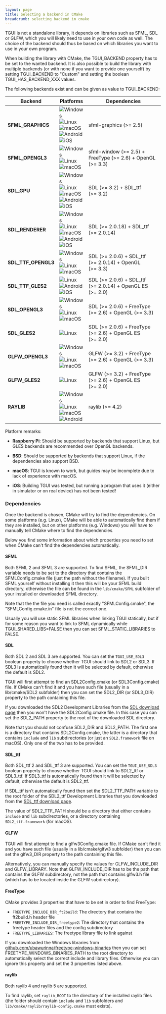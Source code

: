 ```yaml
---
layout: page
title: Selecting a backend in CMake
breadcrumb: selecting backend in cmake
---
```


TGUI is not a standalone library, it depends on libraries such as SFML, SDL or GLFW, which you will likely need to use in your own code as well. The choice of the backend should thus be based on which libraries you want to use in your own program.

When building the library with CMake, the TGUI\_BACKEND property has to be set to the wanted backend. It is also possible to build the library with multiple backends (or with none if you want to provide one yourself) by setting TGUI\_BACKEND to "Custom" and setting the boolean TGUI\_HAS\_BACKEND\_XXX values.

The following backends exist and can be given as value to TGUI\_BACKEND:
<table class="with-borders">
  <thead>
    <tr>
      <th>Backend</th>
      <th>Platforms</th>
      <th>Dependencies</th>
    </tr>
  </thead>
  <tbody>
    <tr>
      <td><strong>SFML_GRAPHICS</strong></td>
      <td>
        <div class="platform-icon"><img src="/resources/PlatformIcons/Windows.svg" title="Windows"/></div>
        <div class="platform-icon"><img src="/resources/PlatformIcons/Linux.svg" title="Linux"/></div>
        <div class="platform-icon"><img src="/resources/PlatformIcons/macOS.svg" title="macOS" class="dark-compatible"/></div>
        <div class="platform-icon"><img src="/resources/PlatformIcons/Android.svg" title="Android"/></div>
        <div class="platform-icon">
          <picture class="dark-compatible">
            <source srcset="/resources/PlatformIcons/iOS-white.svg" media="(prefers-color-scheme: dark)">
            <img src="/resources/PlatformIcons/iOS.svg" title="iOS"/>
          </picture>
        </div>
      </td>
      <td>sfml-graphics <span class="BackendDependencyVersion">(>=&nbsp;2.5)</span></td>
    </tr>
    <tr>
      <td><strong>SFML_OPENGL3</strong></td>
      <td>
        <div class="platform-icon"><img src="/resources/PlatformIcons/Windows.svg" title="Windows"/></div>
        <div class="platform-icon"><img src="/resources/PlatformIcons/Linux.svg" title="Linux"/></div>
        <div class="platform-icon"><img src="/resources/PlatformIcons/macOS.svg" title="macOS" class="dark-compatible"/></div>
        <div class="platform-icon"></div>
        <div class="platform-icon"></div>
      </td>
      <td>sfml-window <span class="BackendDependencyVersion">(>=&nbsp;2.5) +</span> FreeType <span class="BackendDependencyVersion">(>=&nbsp;2.6) +</span> OpenGL <span class="BackendDependencyVersion">(>=&nbsp;3.3)</span></td>
    </tr>
    <tr>
      <td><strong>SDL_GPU</strong></td>
      <td>
        <div class="platform-icon"><img src="/resources/PlatformIcons/Windows.svg" title="Windows"/></div>
        <div class="platform-icon"><img src="/resources/PlatformIcons/Linux.svg" title="Linux"/></div>
        <div class="platform-icon"><img src="/resources/PlatformIcons/macOS.svg" title="macOS" class="dark-compatible"/></div>
        <div class="platform-icon"><img src="/resources/PlatformIcons/Android.svg" title="Android"/></div>
        <div class="platform-icon">
          <picture class="dark-compatible">
            <source srcset="/resources/PlatformIcons/iOS-white.svg" media="(prefers-color-scheme: dark)">
            <img src="/resources/PlatformIcons/iOS.svg" title="iOS"/>
          </picture>
        </div>
      </td>
      <td>SDL <span class="BackendDependencyVersion">(>=&nbsp;3.2) +</span> SDL_ttf <span class="BackendDependencyVersion">(>=&nbsp;3.2)</span></td>
    </tr>
    <tr>
      <td><strong>SDL_RENDERER</strong></td>
      <td>
        <div class="platform-icon"><img src="/resources/PlatformIcons/Windows.svg" title="Windows"/></div>
        <div class="platform-icon"><img src="/resources/PlatformIcons/Linux.svg" title="Linux"/></div>
        <div class="platform-icon"><img src="/resources/PlatformIcons/macOS.svg" title="macOS" class="dark-compatible"/></div>
        <div class="platform-icon"><img src="/resources/PlatformIcons/Android.svg" title="Android"/></div>
        <div class="platform-icon">
          <picture class="dark-compatible">
            <source srcset="/resources/PlatformIcons/iOS-white.svg" media="(prefers-color-scheme: dark)">
            <img src="/resources/PlatformIcons/iOS.svg" title="iOS"/>
          </picture>
        </div>
      </td>
      <td>SDL <span class="BackendDependencyVersion">(>=&nbsp;2.0.18) +</span> SDL_ttf <span class="BackendDependencyVersion">(>=&nbsp;2.0.14)</span></td>
    </tr>
    <tr>
      <td><strong>SDL_TTF_OPENGL3</strong></td>
      <td>
        <div class="platform-icon"><img src="/resources/PlatformIcons/Windows.svg" title="Windows"/></div>
        <div class="platform-icon"><img src="/resources/PlatformIcons/Linux.svg" title="Linux"/></div>
        <div class="platform-icon"><img src="/resources/PlatformIcons/macOS.svg" title="macOS" class="dark-compatible"/></div>
        <div class="platform-icon"></div>
        <div class="platform-icon"></div>
      </td>
      <td>SDL <span class="BackendDependencyVersion">(>=&nbsp;2.0.6) +</span> SDL_ttf <span class="BackendDependencyVersion">(>=&nbsp;2.0.14) +</span> OpenGL <span class="BackendDependencyVersion">(>=&nbsp;3.3)</span></td>
    </tr>
    <tr>
      <td><strong>SDL_TTF_GLES2</strong></td>
      <td>
        <div class="platform-icon"></div>
        <div class="platform-icon"><img src="/resources/PlatformIcons/Linux.svg" title="Linux"/></div>
        <div class="platform-icon"></div>
        <div class="platform-icon"><img src="/resources/PlatformIcons/Android.svg" title="Android"/></div>
        <div class="platform-icon">
          <picture class="dark-compatible">
            <source srcset="/resources/PlatformIcons/iOS-white.svg" media="(prefers-color-scheme: dark)">
            <img src="/resources/PlatformIcons/iOS.svg" title="iOS"/>
          </picture>
        </div>
      </td>
      <td>SDL <span class="BackendDependencyVersion">(>=&nbsp;2.0.6) +</span> SDL_ttf <span class="BackendDependencyVersion">(>=&nbsp;2.0.14) +</span> OpenGL ES <span class="BackendDependencyVersion">(>=&nbsp;2.0)</span></td>
    </tr>
    <tr>
      <td><strong>SDL_OPENGL3</strong></td>
      <td>
        <div class="platform-icon"><img src="/resources/PlatformIcons/Windows.svg" title="Windows"/></div>
        <div class="platform-icon"><img src="/resources/PlatformIcons/Linux.svg" title="Linux"/></div>
        <div class="platform-icon"><img src="/resources/PlatformIcons/macOS.svg" title="macOS" class="dark-compatible"/></div>
        <div class="platform-icon"></div>
        <div class="platform-icon"></div>
      </td>
      <td>SDL <span class="BackendDependencyVersion">(>=&nbsp;2.0.6) +</span> FreeType <span class="BackendDependencyVersion">(>=&nbsp;2.6) +</span> OpenGL <span class="BackendDependencyVersion">(>=&nbsp;3.3)</span></td>
    </tr>
    <tr>
      <td><strong>SDL_GLES2</strong></td>
      <td>
        <div class="platform-icon"></div>
        <div class="platform-icon"><img src="/resources/PlatformIcons/Linux.svg" title="Linux"/></div>
        <div class="platform-icon"></div>
        <div class="platform-icon"></div>
        <div class="platform-icon"></div>
      </td>
      <td>SDL <span class="BackendDependencyVersion">(>=&nbsp;2.0.6) +</span> FreeType <span class="BackendDependencyVersion">(>=&nbsp;2.6) +</span> OpenGL ES <span class="BackendDependencyVersion">(>=&nbsp;2.0)</span></td>
    </tr>
    <tr>
      <td><strong>GLFW_OPENGL3</strong></td>
      <td>
        <div class="platform-icon"><img src="/resources/PlatformIcons/Windows.svg" title="Windows"/></div>
        <div class="platform-icon"><img src="/resources/PlatformIcons/Linux.svg" title="Linux"/></div>
        <div class="platform-icon"><img src="/resources/PlatformIcons/macOS.svg" title="macOS" class="dark-compatible"/></div>
        <div class="platform-icon"></div>
        <div class="platform-icon"></div>
      </td>
      <td>GLFW <span class="BackendDependencyVersion">(>=&nbsp;3.2) +</span> FreeType <span class="BackendDependencyVersion">(>=&nbsp;2.6) +</span> OpenGL <span class="BackendDependencyVersion">(>=&nbsp;3.3)</span></td>
    </tr>
    <tr>
      <td><strong>GLFW_GLES2</strong></td>
      <td>
        <div class="platform-icon"></div>
        <div class="platform-icon"><img src="/resources/PlatformIcons/Linux.svg" title="Linux"/></div>
        <div class="platform-icon"></div>
        <div class="platform-icon"></div>
        <div class="platform-icon"></div>
      </td>
      <td>GLFW <span class="BackendDependencyVersion">(>=&nbsp;3.2) +</span> FreeType <span class="BackendDependencyVersion">(>=&nbsp;2.6) +</span> OpenGL ES <span class="BackendDependencyVersion">(>=&nbsp;2.0)</span></td>
    </tr>
    <tr>
      <td><strong>RAYLIB</strong></td>
      <td>
        <div class="platform-icon"><img src="/resources/PlatformIcons/Windows.svg" title="Windows"/></div>
        <div class="platform-icon"><img src="/resources/PlatformIcons/Linux.svg" title="Linux"/></div>
        <div class="platform-icon"><img src="/resources/PlatformIcons/macOS.svg" title="macOS" class="dark-compatible"/></div>
        <div class="platform-icon"><img src="/resources/PlatformIcons/Android.svg" title="Android"/></div>
        <div class="platform-icon"></div>
      </td>
      <td>raylib <span class="BackendDependencyVersion">(>=&nbsp;4.2)</span></td>
    </tr>
  </tbody>
</table>

Platform remarks:

- **Raspberry Pi**: Should be supported by backends that support Linux, but GLES backends are recommended over OpenGL backends.

- **BSD**: Should be supported by backends that support Linux, if the dependencies also support BSD.

- **macOS**: TGUI is known to work, but guides may be incomplete due to lack of experience with macOS.

- **iOS**: Building TGUI was tested, but running a program that uses it (either in simulator or on real device) has not been tested!


### Dependencies

Once the backend is chosen, CMake will try to find the dependencies. On some platforms (e.g. Linux), CMake will be able to automatically find them if they are installed, but on other platforms (e.g. Windows) you will have to manually tell CMake where to find the dependencies.

Below you find some information about which properties you need to set when CMake can't find the dependencies automatically.

#### SFML

Both SFML 2 and SFML 3 are supported. To find SFML, the SFML\_DIR variable needs to be set to the directory that contains the SFMLConfig.cmake file (just the path without the filename). If you built SFML yourself without installing it then this will be your SFML build directory, otherwise the file can be found in the `lib/cmake/SFML` subfolder of your installed or downloaded SFML directory.

Note that the the file you need is called exactly "SFMLConfig.cmake", the "SFMLConfig.cmake.in" file is not the correct one.

Usually you will use static SFML libraries when linking TGUI statically, but if for some reason you want to link to SFML dynamically while TGUI\_SHARED\_LIBS=FALSE then you can set SFML\_STATIC\_LIBRARIES to FALSE.

#### SDL

Both SDL 2 and SDL 3 are supported. You can set the `TGUI_USE_SDL3` boolean property to choose whether TGUI should link to SDL2 or SDL3. If SDL3 is automatically found then it will be selected by default, otherwise the default is SDL2.

TGUI will first attempt to find an SDL2Config.cmake (or SDL3Config.cmake) file. If CMake can't find it and you have such file (usually in a lib/cmake/SDL2 subfolder) then you can set the SDL2\_DIR (or SDL3\_DIR) property to the path containing this file.

If you downloaded the SDL2 Development Libraries from the [SDL download page](https://libsdl.org/download-2.0.php) then you won't have the SDL2Config.cmake file. In this case you can set the SDL2\_PATH property to the root of the downloaded SDL directory.

Note that you should not confuse SDL2\_DIR and SDL2\_PATH. The first one is a directory that contains SDL2Config.cmake, the latter is a directory that contains `include` and `lib` subdirectories (or just an `SDL2.framework` file on macOS). Only one of the two has to be provided.


#### SDL_ttf

Both SDL\_ttf 2 and SDL\_ttf 3 are supported. You can set the `TGUI_USE_SDL3` boolean property to choose whether TGUI should link to SDL2\_ttf or SDL3\_ttf. If SDL3\_ttf is automatically found then it will be selected by default, otherwise the default is SDL2\_ttf.

If SDL\_ttf isn't automatically found then set the SDL2\_TTF\_PATH variable to the root folder of the SDL2\_ttf Development Libraries that you downloaded from the [SDL\_ttf download page](https://www.libsdl.org/projects/SDL_ttf/).

The value of SDL2\_TTF\_PATH should be a directory that either contains `include` and `lib` subdirectories, or a directory containing `SDL2_ttf.framework` (for macOS).

#### GLFW

TGUI will first attempt to find a glfw3Config.cmake file. If CMake can't find it and you have such file (usually in a lib/cmake/glfw3 subfolder) then you can set the glfw3\_DIR property to the path containing this file.

Alternatively, you can manually specify the values for GLFW\_INCLUDE\_DIR and GLFW\_LIBRARY. Note that GLFW\_INCLUDE\_DIR has to be the path that contains the GLFW subdirectory, not the path that contains glfw3.h file (which has to be located inside the GLFW subdirectory).

#### FreeType

CMake provides 3 properties that have to be set in order to find FreeType:
- `FREETYPE_INCLUDE_DIR_ft2build`: The directory that contains the ft2build.h header file
- `FREETYPE_INCLUDE_DIR_freetype2`: The directory that contains the freetype header files and the config subdirectory
- `FREETYPE_LIBRARIES`: The freetype library file to link against

If you downloaded the Windows libraries from [github.com/ubawurinna/freetype-windows-binaries](https://github.com/ubawurinna/freetype-windows-binaries) then you can set FREETYPE\_WINDOWS\_BINARIES\_PATH to the root directory to automatically select the correct include and library files. Otherwise you can ignore this property and set the 3 properties listed above.

#### raylib

Both raylib 4 and raylib 5 are supported.

To find raylib, set `raylib_ROOT` to the directory of the installed raylib files (the folder should contain `include` and `lib` subfolders and `lib/cmake/raylib/raylib-config.cmake` must exists).
